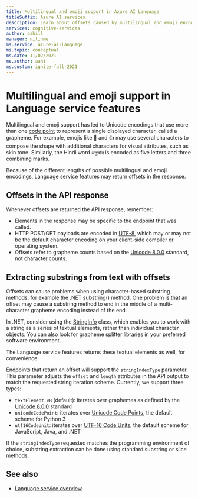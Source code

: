 ```yaml
---
title: Multilingual and emoji support in Azure AI Language
titleSuffix: Azure AI services
description: Learn about offsets caused by multilingual and emoji encodings in Language service features.
services: cognitive-services
author: aahill
manager: nitinme
ms.service: azure-ai-language
ms.topic: conceptual
ms.date: 11/02/2021
ms.author: aahi
ms.custom: ignite-fall-2021
---
```


# Multilingual and emoji support in Language service features

Multilingual and emoji support has led to Unicode encodings that use more than one [code point](https://wikipedia.org/wiki/Code_point) to represent a single displayed character, called a grapheme. For example, emojis like 🌷 and 👍 may use several characters to compose the shape with additional characters for visual attributes, such as skin tone. Similarly, the Hindi word `अनुच्छेद` is encoded as five letters and three combining marks.

Because of the different lengths of possible multilingual and emoji encodings, Language service features may return offsets in the response.

## Offsets in the API response

Whenever offsets are returned the API response, remember:

* Elements in the response may be specific to the endpoint that was called. 
* HTTP POST/GET payloads are encoded in [UTF-8](https://www.w3schools.com/charsets/ref_html_utf8.asp), which may or may not be the default character encoding on your client-side compiler or operating system.
* Offsets refer to grapheme counts based on the [Unicode 8.0.0](https://unicode.org/versions/Unicode8.0.0) standard, not character counts.

## Extracting substrings from text with offsets

Offsets can cause problems when using character-based substring methods, for example the .NET [substring()](/dotnet/api/system.string.substring) method. One problem is that an offset may cause a substring method to end in the middle of a multi-character grapheme encoding instead of the end.

In .NET, consider using the [StringInfo](/dotnet/api/system.globalization.stringinfo) class, which enables you to work with a string as a series of textual elements, rather than individual character objects. You can also look for grapheme splitter libraries in your preferred software environment. 

The Language service features returns these textual elements as well, for convenience.

Endpoints that return an offset will support the `stringIndexType` parameter. This parameter adjusts the `offset` and `length` attributes in the API output to match the requested string iteration scheme. Currently, we support three types:

- `textElement_v8` (default): iterates over graphemes as defined by the [Unicode 8.0.0](https://unicode.org/versions/Unicode8.0.0) standard
- `unicodeCodePoint`: iterates over [Unicode Code Points](http://www.unicode.org/versions/Unicode13.0.0/ch02.pdf#G25564), the default scheme for Python 3
- `utf16CodeUnit`: iterates over [UTF-16 Code Units](https://unicode.org/faq/utf_bom.html#UTF16), the default scheme for JavaScript, Java, and .NET

If the `stringIndexType` requested matches the programming environment of choice, substring extraction can be done using standard substring or slice methods. 

## See also

* [Language service overview](../overview.md)
